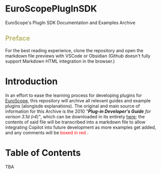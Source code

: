 # EuroScopePlugInSDK
EuroScope's PlugIn SDK Documentation and Examples Archive

## <span style="color:darkkhaki">Preface
For the best reading experience, clone the repository and open the markdown file previews with VSCode or Obsidian (Github doesn't fully support Markdown HTML integration in the browser.)

# Introduction
In an effort to ease the learning process for developing plugins for [EuroScope](https://www.euroscope.hu/wp/), this repository will archive all relevant guides and example plugins (alongisde explanations). The original and main source of information for this Archive is the 2010 *"**Plug-in Developer's Guide** for verison 3.1d (r4)"*, which can be downloaded in its entirety [here](https://www.euroscope.hu/wp/documentation-download/); the contents of said file will be transcribed into a markdown file to allow integrating Copilot into future development as more examples get added, and any comments will be <span style="color : red">boxed in red </span>.


# Table of Contents
TBA
